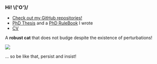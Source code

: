 ### Hi! \\('O')/

- <a href="https://github.com/bblodfon?tab=repositories" target="_blank">Check out my GitHub repositories!</a>
- [PhD Thesis](https://bblodfon.github.io/my-phd-thesis/) and a [PhD RuleBook](https://bblodfon.github.io/phd-rules/) I wrote
- [CV](https://bblodfon.github.io/my-cv/cv.html)

A **robust cat** that does not budge despite the existence of perturbations!

<img src="https://media.giphy.com/media/Vfie0DJryAde8/giphy.gif"></img>

... so be like that, persist and insist!
